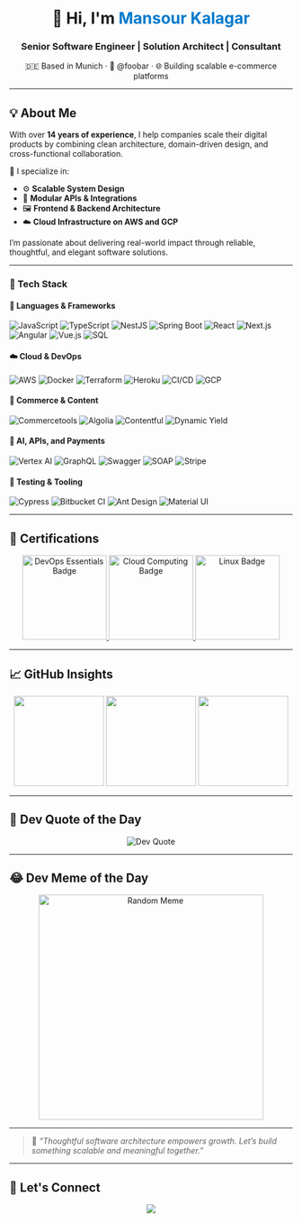 <!-- Profile Header -->
<h1 align="center">👋 Hi, I'm <span style="color:#007acc">Mansour Kalagar</span></h1>
<h3 align="center">Senior Software Engineer | Solution Architect | Consultant</h3>
<p align="center">🇩🇪 Based in Munich · 💼 @foobar · 🌐 Building scalable e-commerce platforms</p>

---

## 💡 About Me

With over **14 years of experience**, I help companies scale their digital products by combining clean architecture, domain-driven design, and cross-functional collaboration.

🧠 I specialize in:

- ⚙️ **Scalable System Design**
- 🧩 **Modular APIs & Integrations**
- 🖼️ **Frontend & Backend Architecture**
- ☁️ **Cloud Infrastructure on AWS and GCP**

I’m passionate about delivering real-world impact through reliable, thoughtful, and elegant software solutions.

---

### 🚀 Tech Stack

#### 🧱 Languages & Frameworks

<p>
  <img src="https://img.shields.io/badge/JavaScript-F7DF1E?style=for-the-badge&logo=javascript&logoColor=black" alt="JavaScript"/>
  <img src="https://img.shields.io/badge/TypeScript-3178C6?style=for-the-badge&logo=typescript&logoColor=white" alt="TypeScript"/>
  <img src="https://img.shields.io/badge/NestJS-E0234E?style=for-the-badge&logo=nestjs&logoColor=white" alt="NestJS"/>
  <img src="https://img.shields.io/badge/Spring%20Boot-6DB33F?style=for-the-badge&logo=spring-boot&logoColor=white" alt="Spring Boot"/>
  <img src="https://img.shields.io/badge/React-61DAFB?style=for-the-badge&logo=react&logoColor=black" alt="React"/>
  <img src="https://img.shields.io/badge/Next.js-000000?style=for-the-badge&logo=next.js&logoColor=white" alt="Next.js"/>
  <img src="https://img.shields.io/badge/Angular-DD0031?style=for-the-badge&logo=angular&logoColor=white" alt="Angular"/>
  <img src="https://img.shields.io/badge/Vue.js-4FC08D?style=for-the-badge&logo=vue.js&logoColor=white" alt="Vue.js"/>
  <img src="https://img.shields.io/badge/SQL-4479A1?style=for-the-badge&logo=postgresql&logoColor=white" alt="SQL"/>
</p>

#### ☁️ Cloud & DevOps

<p>
  <img src="https://img.shields.io/badge/AWS-232F3E?style=for-the-badge&logo=amazon-aws&logoColor=white" alt="AWS"/>
  <img src="https://img.shields.io/badge/Docker-2496ED?style=for-the-badge&logo=docker&logoColor=white" alt="Docker"/>
  <img src="https://img.shields.io/badge/Terraform-623CE4?style=for-the-badge&logo=terraform&logoColor=white" alt="Terraform"/>
  <img src="https://img.shields.io/badge/Heroku-430098?style=for-the-badge&logo=heroku&logoColor=white" alt="Heroku"/>
  <img src="https://img.shields.io/badge/GitHub%20Actions-2088FF?style=for-the-badge&logo=github-actions&logoColor=white" alt="CI/CD"/>
  <img src="https://img.shields.io/badge/GCP-4285F4?style=for-the-badge&logo=google-cloud&logoColor=white" alt="GCP"/>
</p>

#### 🛒 Commerce & Content

<p>
  <img src="https://img.shields.io/badge/Commercetools-008CC1?style=for-the-badge&logo=commercetools&logoColor=white" alt="Commercetools"/>
  <img src="https://img.shields.io/badge/Algolia-5468FF?style=for-the-badge&logo=algolia&logoColor=white" alt="Algolia"/>
  <img src="https://img.shields.io/badge/Contentful-2478CC?style=for-the-badge&logo=contentful&logoColor=white" alt="Contentful"/>
  <img src="https://img.shields.io/badge/Dynamic%20Yield-000000?style=for-the-badge&logo=dynamic-yield&logoColor=white" alt="Dynamic Yield"/>
</p>

#### 🤖 AI, APIs, and Payments

<p>
  <img src="https://img.shields.io/badge/Vertex%20AI-4285F4?style=for-the-badge&logo=google-cloud&logoColor=white" alt="Vertex AI"/>
  <img src="https://img.shields.io/badge/GraphQL-E10098?style=for-the-badge&logo=graphql&logoColor=white" alt="GraphQL"/>
  <img src="https://img.shields.io/badge/Swagger-85EA2D?style=for-the-badge&logo=swagger&logoColor=black" alt="Swagger"/>
  <img src="https://img.shields.io/badge/SOAP-FF9900?style=for-the-badge&logo=soap&logoColor=white" alt="SOAP"/>
  <img src="https://img.shields.io/badge/Stripe-008CDD?style=for-the-badge&logo=stripe&logoColor=white" alt="Stripe"/>
</p>

#### 🧪 Testing & Tooling

<p>
  <img src="https://img.shields.io/badge/Cypress-17202C?style=for-the-badge&logo=cypress&logoColor=white" alt="Cypress"/>
  <img src="https://img.shields.io/badge/Bitbucket%20CI-0052CC?style=for-the-badge&logo=bitbucket&logoColor=white" alt="Bitbucket CI"/>
  <img src="https://img.shields.io/badge/Ant%20Design-0170FE?style=for-the-badge&logo=ant-design&logoColor=white" alt="Ant Design"/>
  <img src="https://img.shields.io/badge/Material%20UI-0081CB?style=for-the-badge&logo=mui&logoColor=white" alt="Material UI"/>
</p>

---

## 📜 Certifications

<div align="center">
  <a href="https://www.credly.com/badges/763d5d2a-4681-4890-91f6-96b979fe71da/public_url">
    <img src="https://github.com/kalagar/kalagar/assets/6311592/f44239a7-223f-4a6b-b0e3-b3edcadf3aaa" width="150" alt="DevOps Essentials Badge" />
  </a>
  <a href="https://www.credly.com/badges/8a944b32-a2d4-4598-8f99-61bda17769ee/public_url">
    <img src="https://github.com/kalagar/kalagar/assets/6311592/6d5c949f-9170-4e78-97b3-c685191eaba5" width="150" alt="Cloud Computing Badge" />
  </a>
  <a href="https://www.credly.com/badges/0dda88f9-4e48-40f0-88a9-80c9b49bed0c/public_url">
    <img src="https://github.com/kalagar/kalagar/assets/6311592/817a79c5-c763-4455-937c-2e9b7d63d08d" width="150" alt="Linux Badge" />
  </a>
</div>

---

## 📈 GitHub Insights

<div align="center">
  <img src="https://github-readme-stats.vercel.app/api?username=kalagar&show_icons=true&theme=tokyonight&count_private=true" height="160"/>
  <img src="https://github-readme-streak-stats.herokuapp.com?user=kalagar&theme=tokyonight" height="160"/>
  <img src="https://github-readme-stats.vercel.app/api/top-langs/?username=kalagar&layout=compact&theme=tokyonight" height="160"/>
</div>

---

## 💬 Dev Quote of the Day

<div align="center">
  <img src="https://quotes-github-readme.vercel.app/api?type=horizontal&theme=gruvbox" alt="Dev Quote" />
</div>

---

## 😂 Dev Meme of the Day

<div align="center">
  <img src="https://randommeme-five.vercel.app/" alt="Random Meme" width="400"/>
</div>

---

> 🧩 _“Thoughtful software architecture empowers growth. Let’s build something scalable and meaningful together.”_

---

## 🤝 Let's Connect

<p align="center">
  <a href="https://www.linkedin.com/in/kalagar/"><img src="https://img.icons8.com/color/28/linkedin.png"/></a>
</p>
